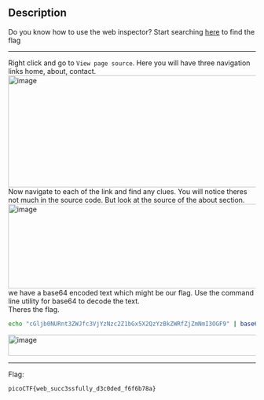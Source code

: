 ## Description
Do you know how to use the web inspector? Start searching [here](http://titan.picoctf.net:56372/) to find the flag

---
Right click and go to `View page source`. Here you will have three navigation links home, about, contact.<br>
<img width="556" height="228" alt="image" src="https://github.com/user-attachments/assets/48235207-1f77-4d6d-8f12-caab1b722030" /><br>
Now navigate to each of the link and find any clues. You will notice theres not much in the source code. But look at the source of the about section.
<img width="810" height="172" alt="image" src="https://github.com/user-attachments/assets/ad4c1e72-480b-462a-8ce5-c2445432a91a" /><br>
we have a base64 encoded text which might be our flag. Use the command line utility for base64 to decode the text.<br>
Theres the flag.<br>
```bash
echo "cGljb0NURnt3ZWJfc3VjYzNzc2Z1bGx5X2QzYzBkZWRfZjZmNmI3OGF9" | base64 -d
```
 <img width="697" height="43" alt="image" src="https://github.com/user-attachments/assets/4f477ae7-7d96-4237-9684-05381753a9ad" />

---
Flag:
```text
picoCTF{web_succ3ssfully_d3c0ded_f6f6b78a}
```
